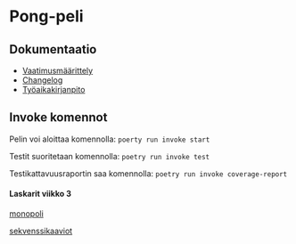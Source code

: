 # Pong-peli

## Dokumentaatio
- [Vaatimusmäärittely](https://github.com/alannesanni/ot-harjoitustyo/blob/master/dokumentaatio/vaatimusmaarittely.md)
- [Changelog](https://github.com/alannesanni/ot-harjoitustyo/blob/master/dokumentaatio/changelog.md)
- [Työaikakirjanpito](https://github.com/alannesanni/ot-harjoitustyo/blob/master/dokumentaatio/tyoaikakirjanpito.md)

## Invoke komennot
Pelin voi aloittaa komennolla: 
`poerty run invoke start`

Testit suoritetaan komennolla: 
`poetry run invoke test`

Testikattavuusraportin saa komennolla: 
`poetry run invoke coverage-report`


#### Laskarit viikko 3

[monopoli](https://github.com/alannesanni/ot-harjoitustyo/blob/master/laskarit/viikko3/monopoli.md)

[sekvenssikaaviot](https://github.com/alannesanni/ot-harjoitustyo/blob/master/laskarit/viikko3/sekvenssikaaviot.md)
